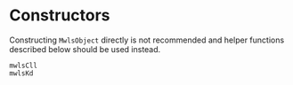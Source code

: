 # Constructors

Constructing `MwlsObject` directly is not recommended and helper functions described below should be used instead.

```@docs
mwlsCll
mwlsKd
```
